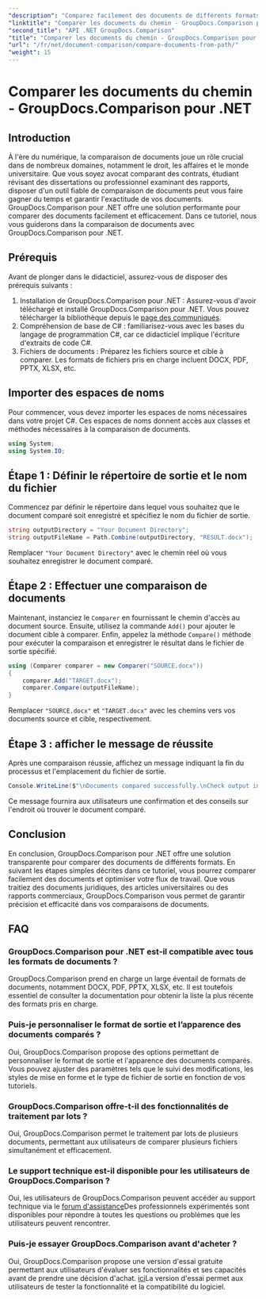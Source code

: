 ```yaml
---
"description": "Comparez facilement des documents de différents formats avec GroupDocs.Comparison pour .NET. Gagnez du temps et garantissez l'exactitude de vos documents juridiques, académiques et commerciaux."
"linktitle": "Comparer les documents du chemin - GroupDocs.Comparison pour .NET"
"second_title": "API .NET GroupDocs.Comparison"
"title": "Comparer les documents du chemin - GroupDocs.Comparison pour .NET"
"url": "/fr/net/document-comparison/compare-documents-from-path/"
"weight": 15
---
```


# Comparer les documents du chemin - GroupDocs.Comparison pour .NET

## Introduction
À l'ère du numérique, la comparaison de documents joue un rôle crucial dans de nombreux domaines, notamment le droit, les affaires et le monde universitaire. Que vous soyez avocat comparant des contrats, étudiant révisant des dissertations ou professionnel examinant des rapports, disposer d'un outil fiable de comparaison de documents peut vous faire gagner du temps et garantir l'exactitude de vos documents. GroupDocs.Comparison pour .NET offre une solution performante pour comparer des documents facilement et efficacement. Dans ce tutoriel, nous vous guiderons dans la comparaison de documents avec GroupDocs.Comparison pour .NET.
## Prérequis
Avant de plonger dans le didacticiel, assurez-vous de disposer des prérequis suivants :
1. Installation de GroupDocs.Comparison pour .NET : Assurez-vous d'avoir téléchargé et installé GroupDocs.Comparison pour .NET. Vous pouvez télécharger la bibliothèque depuis le [page des communiqués](https://releases.groupdocs.com/comparison/net/).
2. Compréhension de base de C# : familiarisez-vous avec les bases du langage de programmation C#, car ce didacticiel implique l'écriture d'extraits de code C#.
3. Fichiers de documents : Préparez les fichiers source et cible à comparer. Les formats de fichiers pris en charge incluent DOCX, PDF, PPTX, XLSX, etc.

## Importer des espaces de noms
Pour commencer, vous devez importer les espaces de noms nécessaires dans votre projet C#. Ces espaces de noms donnent accès aux classes et méthodes nécessaires à la comparaison de documents.
```csharp
using System;
using System.IO;
```
## Étape 1 : Définir le répertoire de sortie et le nom du fichier
Commencez par définir le répertoire dans lequel vous souhaitez que le document comparé soit enregistré et spécifiez le nom du fichier de sortie.
```csharp
string outputDirectory = "Your Document Directory";
string outputFileName = Path.Combine(outputDirectory, "RESULT.docx");
```
Remplacer `"Your Document Directory"` avec le chemin réel où vous souhaitez enregistrer le document comparé.
## Étape 2 : Effectuer une comparaison de documents
Maintenant, instanciez le `Comparer` en fournissant le chemin d'accès au document source. Ensuite, utilisez la commande `Add()` pour ajouter le document cible à comparer. Enfin, appelez la méthode `Compare()` méthode pour exécuter la comparaison et enregistrer le résultat dans le fichier de sortie spécifié.
```csharp
using (Comparer comparer = new Comparer("SOURCE.docx"))
{
    comparer.Add("TARGET.docx");
    comparer.Compare(outputFileName);
}
```
Remplacer `"SOURCE.docx"` et `"TARGET.docx"` avec les chemins vers vos documents source et cible, respectivement.
## Étape 3 : afficher le message de réussite
Après une comparaison réussie, affichez un message indiquant la fin du processus et l'emplacement du fichier de sortie.
```csharp
Console.WriteLine($"\nDocuments compared successfully.\nCheck output in {outputDirectory}.");
```
Ce message fournira aux utilisateurs une confirmation et des conseils sur l'endroit où trouver le document comparé.

## Conclusion
En conclusion, GroupDocs.Comparison pour .NET offre une solution transparente pour comparer des documents de différents formats. En suivant les étapes simples décrites dans ce tutoriel, vous pourrez comparer facilement des documents et optimiser votre flux de travail. Que vous traitiez des documents juridiques, des articles universitaires ou des rapports commerciaux, GroupDocs.Comparison vous permet de garantir précision et efficacité dans vos comparaisons de documents.
## FAQ
### GroupDocs.Comparison pour .NET est-il compatible avec tous les formats de documents ?
GroupDocs.Comparison prend en charge un large éventail de formats de documents, notamment DOCX, PDF, PPTX, XLSX, etc. Il est toutefois essentiel de consulter la documentation pour obtenir la liste la plus récente des formats pris en charge.
### Puis-je personnaliser le format de sortie et l’apparence des documents comparés ?
Oui, GroupDocs.Comparison propose des options permettant de personnaliser le format de sortie et l'apparence des documents comparés. Vous pouvez ajuster des paramètres tels que le suivi des modifications, les styles de mise en forme et le type de fichier de sortie en fonction de vos tutoriels.
### GroupDocs.Comparison offre-t-il des fonctionnalités de traitement par lots ?
Oui, GroupDocs.Comparison permet le traitement par lots de plusieurs documents, permettant aux utilisateurs de comparer plusieurs fichiers simultanément et efficacement.
### Le support technique est-il disponible pour les utilisateurs de GroupDocs.Comparison ?
Oui, les utilisateurs de GroupDocs.Comparison peuvent accéder au support technique via le [forum d'assistance](https://forum.groupdocs.com/c/comparison/12)Des professionnels expérimentés sont disponibles pour répondre à toutes les questions ou problèmes que les utilisateurs peuvent rencontrer.
### Puis-je essayer GroupDocs.Comparison avant d'acheter ?
Oui, GroupDocs.Comparison propose une version d'essai gratuite permettant aux utilisateurs d'évaluer ses fonctionnalités et ses capacités avant de prendre une décision d'achat. [ici](https://releases.groupdocs.com/)La version d'essai permet aux utilisateurs de tester la fonctionnalité et la compatibilité du logiciel.